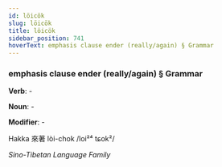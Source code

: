 ```yaml
---
id: löicök
slug: löicök
title: löicök
sidebar_position: 741
hoverText: emphasis clause ender (really/again) § Grammar
---
```


### emphasis clause ender (really/again) § Grammar

**Verb**: -

**Noun**: -

**Modifier**: -

Hakka 來著 lòi-chok /loi²⁴ tɕok²/

*Sino-Tibetan Language Family*
